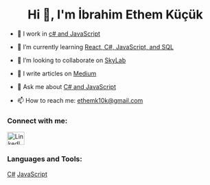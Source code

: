 <h1 align="center">Hi 👋, I'm İbrahim Ethem Küçük</h1>

- 🔭 I work in [c# and JavaScript](https://github.com/ethemkucuk/ReCapProject-master)

- 🌱 I’m currently learning [React, C#, JavaScript, and SQL](https://github.com/ethemkucuk)

- 👯 I’m looking to collaborate on [SkyLab](https://github.com/ethemkucuk)

- 📝 I write articles on [Medium](https://medium.com/@ethemk10k)

- 💬 Ask me about [C# and JavaScript](https://www.linkedin.com/in/ibrahim-ethem-k%C3%BC%C3%A7%C3%BCk-a2696b201/)

- 📫 How to reach me: [ethemk10k@gmail.com](mailto:ethemk10k@gmail.com)

<h3 align="left">Connect with me:</h3>

<p align="left">
<a href="https://www.linkedin.com/in/ibrahim-ethem-k%C3%BC%C3%A7%C3%BCk-a2696b201/" target="blank"><img align="center" src="https://raw.githubusercontent.com/rahuldkjain/github-profile-readme-generator/master/src/images/icons/Social/linked-in-alt.svg" alt="LinkedIn" height="30" width="40" /></a>
</p>

<h3 align="left">Languages and Tools:</h3>

<p align="left">
<a href="https://www.w3schools.com/cs/" target="_blank" rel="noreferrer">C#</a>
<a href="https://developer.mozilla.org/en-US/docs/Web/JavaScript" target="_blank" rel="noreferrer">JavaScript</a>
</p>
